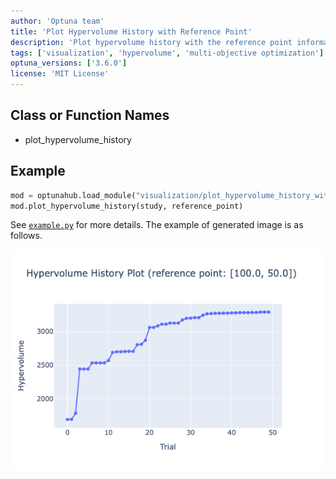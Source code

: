 ```yaml
---
author: 'Optuna team'
title: 'Plot Hypervolume History with Reference Point'
description: 'Plot hypervolume history with the reference point information.'
tags: ['visualization', 'hypervolume', 'multi-objective optimization']
optuna_versions: ['3.6.0']
license: 'MIT License'
---
```


## Class or Function Names
- plot_hypervolume_history

## Example
```python
mod = optunahub.load_module("visualization/plot_hypervolume_history_with_rp")
mod.plot_hypervolume_history(study, reference_point)
```
See [`example.py`](https://github.com/optuna/optunahub-registry/blob/main/package/visualization/plot_hypervolume_history_with_rp/example.py) for more details.
The example of generated image is as follows.

![Example](images/example.png "Example")
